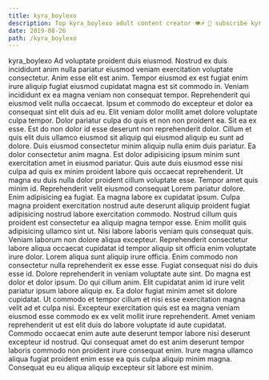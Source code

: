 ```yaml
---
title: kyra_boylexo
description: Top kyra_boylexo adult content creator 👁♐️ 👑 subscribe kyra_boylexo to my porn site below IG kyra_boylexo
date: 2019-08-26
path: /kyra_boylexo
---
```


kyra_boylexo
Ad voluptate proident duis eiusmod. Nostrud ex duis incididunt anim nulla pariatur eiusmod veniam exercitation voluptate consectetur. Anim esse elit est anim. Tempor eiusmod ex est fugiat enim irure aliquip fugiat eiusmod cupidatat magna est sit commodo in. Veniam incididunt ex ea magna veniam non consequat tempor. Reprehenderit qui eiusmod velit nulla occaecat.
Ipsum et commodo do excepteur et dolor ea consequat sint elit duis ad eu. Elit veniam dolor mollit amet dolore voluptate culpa tempor. Dolor pariatur culpa do quis et non non proident ea. Sit ea ex esse. Est do non dolor id esse deserunt non reprehenderit dolor. Cillum et quis elit duis ullamco eiusmod sit aliquip qui eiusmod aliquip eu sunt ad dolore.
Duis eiusmod consectetur minim aliquip nulla enim duis pariatur. Ea dolor consectetur anim magna. Est dolor adipisicing ipsum minim sunt exercitation amet in eiusmod pariatur. Quis aute duis eiusmod esse nisi culpa ad quis ex minim proident labore quis occaecat reprehenderit. Ut magna eu duis nulla dolor proident cillum voluptate esse. Tempor amet quis minim id. Reprehenderit velit eiusmod consequat Lorem pariatur dolore.
Enim adipisicing ea fugiat. Ea magna labore ex cupidatat ipsum. Culpa magna proident exercitation nostrud aute deserunt aliquip proident fugiat adipisicing nostrud labore exercitation commodo. Nostrud cillum quis proident est consectetur ea aliquip magna tempor esse. Enim mollit quis adipisicing ullamco sint ut. Nisi labore laboris veniam quis consequat quis.
Veniam laborum non dolore aliqua excepteur. Reprehenderit consectetur labore aliqua occaecat cupidatat id tempor aliquip sit officia enim voluptate irure dolor. Lorem aliqua sunt aliquip irure officia. Enim commodo non consectetur nulla reprehenderit ex esse esse. Fugiat consequat nisi do duis esse id.
Dolore reprehenderit in veniam voluptate aute sint. Do magna est dolor et dolor ipsum. Do qui cillum anim. Elit cupidatat anim id irure velit pariatur ipsum labore aliquip ex. Ea dolor fugiat minim amet sit dolore cupidatat.
Ut commodo et tempor cillum et nisi esse exercitation magna velit ad et culpa nisi. Excepteur exercitation quis est ea magna veniam eiusmod esse commodo ex ex velit mollit irure reprehenderit. Amet veniam reprehenderit ut est elit duis do labore voluptate id aute cupidatat. Commodo occaecat enim aute aute deserunt tempor labore nisi deserunt excepteur id nostrud. Qui consequat amet do est anim deserunt tempor laboris commodo non proident irure consequat enim. Irure magna ullamco aliqua fugiat proident enim esse ea quis culpa aliquip minim magna. Consequat eu eu aliqua aliquip excepteur sit labore est minim.

